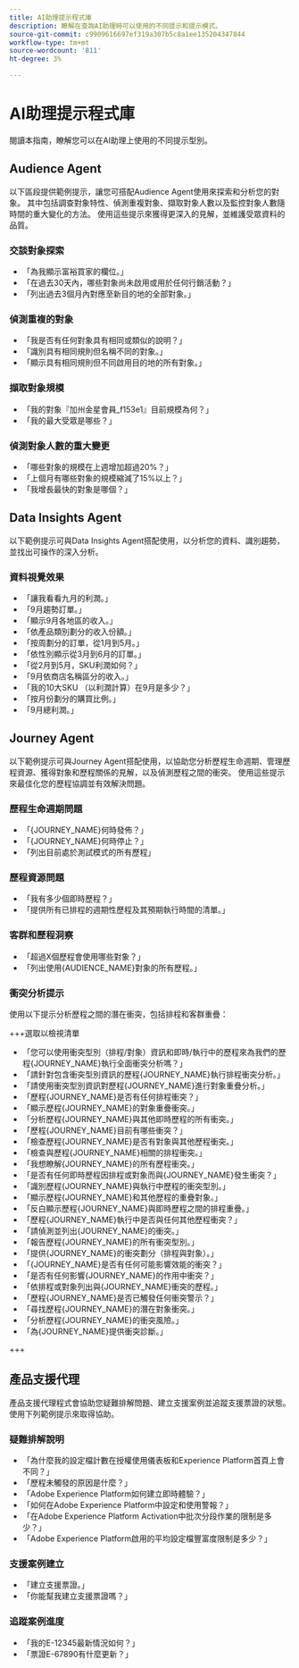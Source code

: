 ```yaml
---
title: AI助理提示程式庫
description: 瞭解在查詢AI助理時可以使用的不同提示和提示模式。
source-git-commit: c9909616697ef319a307b5c8a1ee135204347844
workflow-type: tm+mt
source-wordcount: '811'
ht-degree: 3%

---
```


# AI助理提示程式庫

閱讀本指南，瞭解您可以在AI助理上使用的不同提示型別。

## Audience Agent

以下區段提供範例提示，讓您可搭配Audience Agent使用來探索和分析您的對象。 其中包括調查對象特性、偵測重複對象、擷取對象人數以及監控對象人數隨時間的重大變化的方法。 使用這些提示來獲得更深入的見解，並維護受眾資料的品質。

### 交談對象探索

- 「為我顯示富裕買家的欄位。」
- 「在過去30天內，哪些對象尚未啟用或用於任何行銷活動？」
- 「列出過去3個月內對應至新目的地的全部對象。」

### 偵測重複的對象

- 「我是否有任何對象具有相同或類似的說明？」
- 「識別具有相同規則但名稱不同的對象。」
- 「顯示具有相同規則但不同啟用目的地的所有對象。」

### 擷取對象規模

- 「我的對象『加州金星會員_f153e1』目前規模為何？」
- 「我的最大受眾是哪些？」

### 偵測對象人數的重大變更

- 「哪些對象的規模在上週增加超過20%？」
- 「上個月有哪些對象的規模縮減了15%以上？」
- 「我增長最快的對象是哪個？」

## Data Insights Agent

以下範例提示可與Data Insights Agent搭配使用，以分析您的資料、識別趨勢，並找出可操作的深入分析。

### 資料視覺效果

- 「讓我看看九月的利潤。」
- 「9月趨勢訂單。」
- 「顯示9月各地區的收入。」
- 「依產品類別劃分的收入份額。」
- 「按周劃分的訂單，從1月到5月。」
- 「依性別顯示從3月到6月的訂單。」
- 「從2月到5月，SKU利潤如何？」
- 「9月依商店名稱區分的收入。」
- 「我的10大SKU （以利潤計算）在9月是多少？」
- 「按月份劃分的購買比例。」
- 「9月總利潤。」

## Journey Agent

以下範例提示可與Journey Agent搭配使用，以協助您分析歷程生命週期、管理歷程資源、獲得對象和歷程關係的見解，以及偵測歷程之間的衝突。 使用這些提示來最佳化您的歷程協調並有效解決問題。

### 歷程生命週期問題

- 「{JOURNEY_NAME}何時發佈？」
- 「{JOURNEY_NAME}何時停止？」
- 「列出目前處於測試模式的所有歷程」

### 歷程資源問題

- 「我有多少個即時歷程？」
- 「提供所有已排程的週期性歷程及其預期執行時間的清單。」

### 客群和歷程洞察

- 「超過X個歷程會使用哪些對象？」
- 「列出使用{AUDIENCE_NAME}對象的所有歷程。」

### 衝突分析提示

使用以下提示分析歷程之間的潛在衝突，包括排程和客群重疊：

+++選取以檢視清單

- 「您可以使用衝突型別（排程/對象）資訊和即時/執行中的歷程來為我們的歷程{JOURNEY_NAME}執行全面衝突分析嗎？」
- 「請針對包含衝突型別資訊的歷程{JOURNEY_NAME}執行排程衝突分析。」
- 「請使用衝突型別資訊對歷程{JOURNEY_NAME}進行對象重疊分析。」
- 「歷程{JOURNEY_NAME}是否有任何排程衝突？」
- 「顯示歷程{JOURNEY_NAME}的對象重疊衝突。」
- 「分析歷程{JOURNEY_NAME}與其他即時歷程的所有衝突。」
- 「歷程{JOURNEY_NAME}目前有哪些衝突？」
- 「檢查歷程{JOURNEY_NAME}是否有對象與其他歷程衝突。」
- 「檢查與歷程{JOURNEY_NAME}相關的排程衝突。」
- 「我想瞭解{JOURNEY_NAME}的所有歷程衝突。」
- 「是否有任何即時歷程因排程或對象而與{JOURNEY_NAME}發生衝突？」
- 「識別歷程{JOURNEY_NAME}與執行中歷程的衝突型別。」
- 「顯示歷程{JOURNEY_NAME}和其他歷程的重疊對象。」
- 「反白顯示歷程{JOURNEY_NAME}與即時歷程之間的排程重疊。」
- 「歷程{JOURNEY_NAME}執行中是否與任何其他歷程衝突？」
- 「請偵測並列出{JOURNEY_NAME}的衝突。」
- 「報告歷程{JOURNEY_NAME}的所有衝突型別。」
- 「提供{JOURNEY_NAME}的衝突劃分（排程與對象）。」
- 「{JOURNEY_NAME}是否有任何可能影響效能的衝突？」
- 「是否有任何影響{JOURNEY_NAME}的作用中衝突？」
- 「依排程或對象列出與{JOURNEY_NAME}衝突的歷程。」
- 「歷程{JOURNEY_NAME}是否已觸發任何衝突警示？」
- 「尋找歷程{JOURNEY_NAME}的潛在對象衝突。」
- 「分析歷程{JOURNEY_NAME}的衝突風險。」
- 「為{JOURNEY_NAME}提供衝突診斷。」

+++

## 產品支援代理

產品支援代理程式會協助您疑難排解問題、建立支援案例並追蹤支援票證的狀態。 使用下列範例提示來取得協助。

### 疑難排解說明

- 「為什麼我的設定檔計數在授權使用儀表板和Experience Platform首頁上會不同？」
- 「歷程未觸發的原因是什麼？」
- 「Adobe Experience Platform如何建立即時體驗？」
- 「如何在Adobe Experience Platform中設定和使用警報？」
- 「在Adobe Experience Platform Activation中批次分段作業的限制是多少？」
- 「Adobe Experience Platform啟用的平均設定檔豐富度限制是多少？」

### 支援案例建立

- 「建立支援票證。」
- 「你能幫我建立支援票證嗎？」

### 追蹤案例進度

- 「我的E-12345最新情況如何？」
- 「票證E-67890有什麼更新？」
